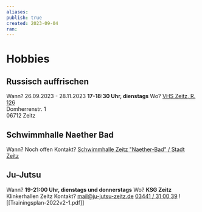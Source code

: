 ```yaml
---
aliases: 
publish: true
created: 2023-09-04
ran:
---
```

# Hobbies

## Russisch auffrischen

Wann? 26.09.2023 -  28.11.2023 **17-18:30 Uhr, dienstags**
Wo? [VHS Zeitz, R. 126](https://www.vhs-burgenlandkreis.de/index.php?id=26&kathaupt=11&knr=23HZ4191A&kursname=Russisch+Auffrischungskurs&id=92 "Gebäudedetails anzeigen")  
Domherrenstr. 1  
06712 Zeitz

## Schwimmhalle Naether Bad

Wann? Noch offen
Kontakt? [Schwimmhalle Zeitz "Naether-Bad" / Stadt Zeitz](https://www.zeitz.de/Leben/Freizeit/B%C3%A4der/index.php?object=tx,3429.1.1&ModID=9&FID=3429.72.1&NavID=3429.183&La=1)
## Ju-Jutsu

Wann? **19-21:00 Uhr, dienstags und donnerstags**
Wo? **KSG Zeitz** Klinkerhallen Zeitz
Kontakt? mail@ju-jutsu-zeitz.de [03441 / 31 00 39](tel:03441310039)
![[Trainingsplan-2022v2-1.pdf]]